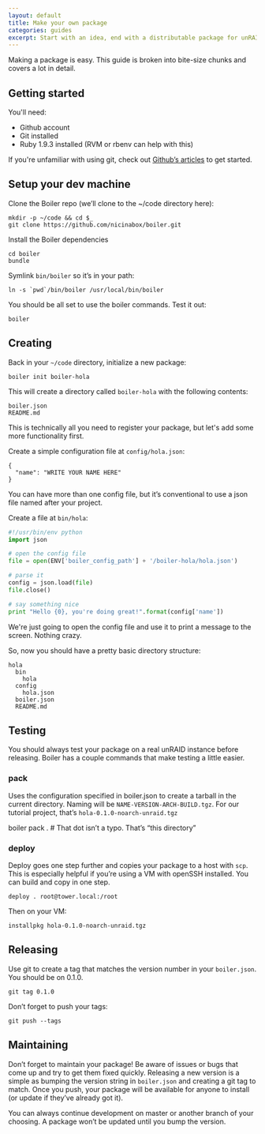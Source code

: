 ```yaml
---
layout: default
title: Make your own package
categories: guides
excerpt: Start with an idea, end with a distributable package for unRAID
---
```


<p class="lead">
  Making a package is easy. This guide is broken into bite-size chunks and covers a lot in detail.
</p>

## Getting started

You'll need:

* Github account
* Git installed
* Ruby 1.9.3 installed (RVM or rbenv can help with this)

If you're unfamiliar with using git, check out [Github’s articles](https://help.github.com/articles/set-up-git) to get started.

## Setup your dev machine

Clone the Boiler repo (we’ll clone to the ~/code directory here):

    mkdir -p ~/code && cd $_
    git clone https://github.com/nicinabox/boiler.git

Install the Boiler dependencies

    cd boiler
    bundle

Symlink `bin/boiler` so it’s in your path:

    ln -s `pwd`/bin/boiler /usr/local/bin/boiler

You should be all set to use the boiler commands. Test it out:

    boiler

## Creating

Back in your `~/code` directory, initialize a new package:

    boiler init boiler-hola

This will create a directory called `boiler-hola` with the following contents:

    boiler.json
    README.md

This is technically all you need to register your package, but let's add some more functionality first.

Create a simple configuration file at `config/hola.json`:

    {
      "name": "WRITE YOUR NAME HERE"
    }

You can have more than one config file, but it’s conventional to  use a json file named after your project.

Create a file at `bin/hola`:

```python
#!/usr/bin/env python
import json

# open the config file
file = open(ENV['boiler_config_path'] + '/boiler-hola/hola.json')

# parse it
config = json.load(file)
file.close()

# say something nice
print "Hello {0}, you're doing great!".format(config['name'])
```

We're just going to open the config file and use it to print a message to the screen. Nothing crazy.

So, now you should have a pretty basic directory structure:

    hola
      bin
        hola
      config
        hola.json
      boiler.json
      README.md

## Testing

You should always test your package on a real unRAID instance before releasing. Boiler has a couple commands that make testing a little easier.

### pack

Uses the configuration specified in boiler.json to create a tarball in the current directory. Naming will be `NAME-VERSION-ARCH-BUILD.tgz`. For our tutorial project, that’s `hola-0.1.0-noarch-unraid.tgz`

  boiler pack . # That dot isn’t a typo. That’s “this directory”

### deploy

Deploy goes one step further and copies your package to a host with `scp`. This is especially helpful if you’re using a VM with openSSH installed. You can build and copy in one step.

    deploy . root@tower.local:/root

Then on your VM:

    installpkg hola-0.1.0-noarch-unraid.tgz

## Releasing

Use git to create a tag that matches the version number in your `boiler.json`. You should be on 0.1.0.

    git tag 0.1.0

Don’t forget to push your tags:

    git push --tags

## Maintaining

Don’t forget to maintain your package! Be aware of issues or bugs that come up and try to get them fixed quickly. Releasing a new version is a simple as bumping the version string in `boiler.json` and creating a git tag to match. Once you push, your package will be available for anyone to install (or update if they’ve already got it).

You can always continue development on master or another branch of your choosing. A package won’t be updated until you bump the version.
